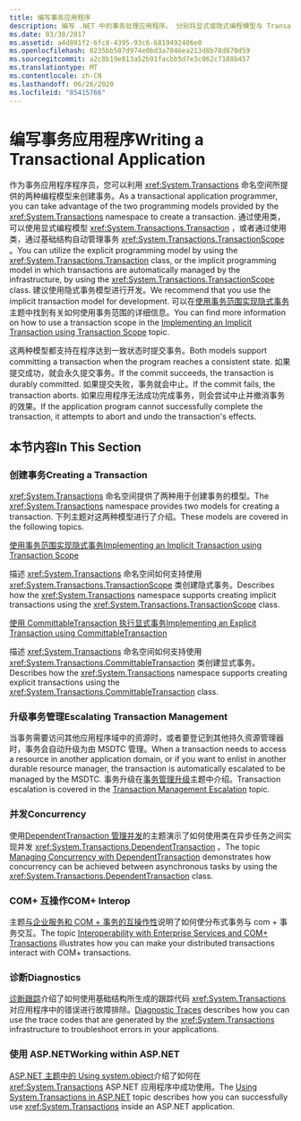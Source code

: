 ```yaml
---
title: 编写事务应用程序
description: 编写 .NET 中的事务处理应用程序。 分别将显式或隐式编程模型与 Transaction 类或 TransactionScope 类一起使用。
ms.date: 03/30/2017
ms.assetid: a4d891f2-6fc8-4395-93c6-6819492406e0
ms.openlocfilehash: 0235bb507d974e0bd3a7046ea213d8b78d870d59
ms.sourcegitcommit: a2c8b19e813a52b91facbb5d7e3c062c7188b457
ms.translationtype: MT
ms.contentlocale: zh-CN
ms.lasthandoff: 06/26/2020
ms.locfileid: "85415766"
---
```

# <a name="writing-a-transactional-application"></a><span data-ttu-id="4cb6d-104">编写事务应用程序</span><span class="sxs-lookup"><span data-stu-id="4cb6d-104">Writing a Transactional Application</span></span>
<span data-ttu-id="4cb6d-105">作为事务应用程序程序员，您可以利用 <xref:System.Transactions> 命名空间所提供的两种编程模型来创建事务。</span><span class="sxs-lookup"><span data-stu-id="4cb6d-105">As a transactional application programmer, you can take advantage of the two programming models provided by the <xref:System.Transactions> namespace to create a transaction.</span></span> <span data-ttu-id="4cb6d-106">通过使用类，可以使用显式编程模型 <xref:System.Transactions.Transaction> ，或者通过使用类，通过基础结构自动管理事务 <xref:System.Transactions.TransactionScope> 。</span><span class="sxs-lookup"><span data-stu-id="4cb6d-106">You can utilize the explicit programming model by using the <xref:System.Transactions.Transaction> class, or the implicit programming model in which transactions are automatically managed by the infrastructure, by using the <xref:System.Transactions.TransactionScope> class.</span></span> <span data-ttu-id="4cb6d-107">建议使用隐式事务模型进行开发。</span><span class="sxs-lookup"><span data-stu-id="4cb6d-107">We recommend that you use the implicit transaction model for development.</span></span> <span data-ttu-id="4cb6d-108">可以在[使用事务范围实现隐式事务](implementing-an-implicit-transaction-using-transaction-scope.md)主题中找到有关如何使用事务范围的详细信息。</span><span class="sxs-lookup"><span data-stu-id="4cb6d-108">You can find more information on how to use a transaction scope in the [Implementing an Implicit Transaction using Transaction Scope](implementing-an-implicit-transaction-using-transaction-scope.md) topic.</span></span>  
  
 <span data-ttu-id="4cb6d-109">这两种模型都支持在程序达到一致状态时提交事务。</span><span class="sxs-lookup"><span data-stu-id="4cb6d-109">Both models support committing a transaction when the program reaches a consistent state.</span></span> <span data-ttu-id="4cb6d-110">如果提交成功，就会永久提交事务。</span><span class="sxs-lookup"><span data-stu-id="4cb6d-110">If the commit succeeds, the transaction is durably committed.</span></span> <span data-ttu-id="4cb6d-111">如果提交失败，事务就会中止。</span><span class="sxs-lookup"><span data-stu-id="4cb6d-111">If the commit fails, the transaction aborts.</span></span> <span data-ttu-id="4cb6d-112">如果应用程序无法成功完成事务，则会尝试中止并撤消事务的效果。</span><span class="sxs-lookup"><span data-stu-id="4cb6d-112">If the application program cannot successfully complete the transaction, it attempts to abort and undo the transaction's effects.</span></span>  
  
## <a name="in-this-section"></a><span data-ttu-id="4cb6d-113">本节内容</span><span class="sxs-lookup"><span data-stu-id="4cb6d-113">In This Section</span></span>  
  
### <a name="creating-a-transaction"></a><span data-ttu-id="4cb6d-114">创建事务</span><span class="sxs-lookup"><span data-stu-id="4cb6d-114">Creating a Transaction</span></span>  
 <span data-ttu-id="4cb6d-115"><xref:System.Transactions> 命名空间提供了两种用于创建事务的模型。</span><span class="sxs-lookup"><span data-stu-id="4cb6d-115">The <xref:System.Transactions> namespace provides two models for creating a transaction.</span></span> <span data-ttu-id="4cb6d-116">下列主题对这两种模型进行了介绍。</span><span class="sxs-lookup"><span data-stu-id="4cb6d-116">These models are covered in the following topics.</span></span>  
  
 [<span data-ttu-id="4cb6d-117">使用事务范围实现隐式事务</span><span class="sxs-lookup"><span data-stu-id="4cb6d-117">Implementing an Implicit Transaction using Transaction Scope</span></span>](implementing-an-implicit-transaction-using-transaction-scope.md)  
  
 <span data-ttu-id="4cb6d-118">描述 <xref:System.Transactions> 命名空间如何支持使用 <xref:System.Transactions.TransactionScope> 类创建隐式事务。</span><span class="sxs-lookup"><span data-stu-id="4cb6d-118">Describes how the <xref:System.Transactions> namespace supports creating implicit transactions using the <xref:System.Transactions.TransactionScope> class.</span></span>  
  
 [<span data-ttu-id="4cb6d-119">使用 CommittableTransaction 执行显式事务</span><span class="sxs-lookup"><span data-stu-id="4cb6d-119">Implementing an Explicit Transaction using CommittableTransaction</span></span>](implementing-an-explicit-transaction-using-committabletransaction.md)  
  
 <span data-ttu-id="4cb6d-120">描述 <xref:System.Transactions> 命名空间如何支持使用 <xref:System.Transactions.CommittableTransaction> 类创建显式事务。</span><span class="sxs-lookup"><span data-stu-id="4cb6d-120">Describes how the <xref:System.Transactions> namespace supports creating explicit transactions using the <xref:System.Transactions.CommittableTransaction> class.</span></span>  
  
### <a name="escalating-transaction-management"></a><span data-ttu-id="4cb6d-121">升级事务管理</span><span class="sxs-lookup"><span data-stu-id="4cb6d-121">Escalating Transaction Management</span></span>  
 <span data-ttu-id="4cb6d-122">当事务需要访问其他应用程序域中的资源时，或者要登记到其他持久资源管理器时，事务会自动升级为由 MSDTC 管理。</span><span class="sxs-lookup"><span data-stu-id="4cb6d-122">When a transaction needs to access a resource in another application domain, or if you want to enlist in another durable resource manager, the transaction is automatically escalated to be managed by the MSDTC.</span></span> <span data-ttu-id="4cb6d-123">事务升级在[事务管理升级](transaction-management-escalation.md)主题中介绍。</span><span class="sxs-lookup"><span data-stu-id="4cb6d-123">Transaction escalation is covered in the [Transaction Management Escalation](transaction-management-escalation.md) topic.</span></span>  
  
### <a name="concurrency"></a><span data-ttu-id="4cb6d-124">并发</span><span class="sxs-lookup"><span data-stu-id="4cb6d-124">Concurrency</span></span>  
 <span data-ttu-id="4cb6d-125">使用[DependentTransaction 管理并发](managing-concurrency-with-dependenttransaction.md)的主题演示了如何使用类在异步任务之间实现并发 <xref:System.Transactions.DependentTransaction> 。</span><span class="sxs-lookup"><span data-stu-id="4cb6d-125">The topic [Managing Concurrency with DependentTransaction](managing-concurrency-with-dependenttransaction.md) demonstrates how concurrency can be achieved between asynchronous tasks by using the <xref:System.Transactions.DependentTransaction> class.</span></span>  
  
### <a name="com-interop"></a><span data-ttu-id="4cb6d-126">COM+ 互操作</span><span class="sxs-lookup"><span data-stu-id="4cb6d-126">COM+ Interop</span></span>  
 <span data-ttu-id="4cb6d-127">主题[与企业服务和 COM + 事务的互操作性](interoperability-with-enterprise-services-and-com-transactions.md)说明了如何使分布式事务与 com + 事务交互。</span><span class="sxs-lookup"><span data-stu-id="4cb6d-127">The topic [Interoperability with Enterprise Services and COM+ Transactions](interoperability-with-enterprise-services-and-com-transactions.md) illustrates how you can make your distributed transactions interact with COM+ transactions.</span></span>  
  
### <a name="diagnostics"></a><span data-ttu-id="4cb6d-128">诊断</span><span class="sxs-lookup"><span data-stu-id="4cb6d-128">Diagnostics</span></span>  
 <span data-ttu-id="4cb6d-129">[诊断跟踪](diagnostic-traces.md)介绍了如何使用基础结构所生成的跟踪代码 <xref:System.Transactions> 对应用程序中的错误进行故障排除。</span><span class="sxs-lookup"><span data-stu-id="4cb6d-129">[Diagnostic Traces](diagnostic-traces.md) describes how you can use the trace codes that are generated by the <xref:System.Transactions> infrastructure to troubleshoot errors in your applications.</span></span>  
  
### <a name="working-within-aspnet"></a><span data-ttu-id="4cb6d-130">使用 ASP.NET</span><span class="sxs-lookup"><span data-stu-id="4cb6d-130">Working within ASP.NET</span></span>  
 <span data-ttu-id="4cb6d-131">[ASP.NET 主题中的 Using system.object](using-system-transactions-in-aspnet.md)介绍了如何在 <xref:System.Transactions> ASP.NET 应用程序中成功使用。</span><span class="sxs-lookup"><span data-stu-id="4cb6d-131">The [Using System.Transactions in ASP.NET](using-system-transactions-in-aspnet.md) topic describes how you can successfully use <xref:System.Transactions> inside an ASP.NET application.</span></span>
